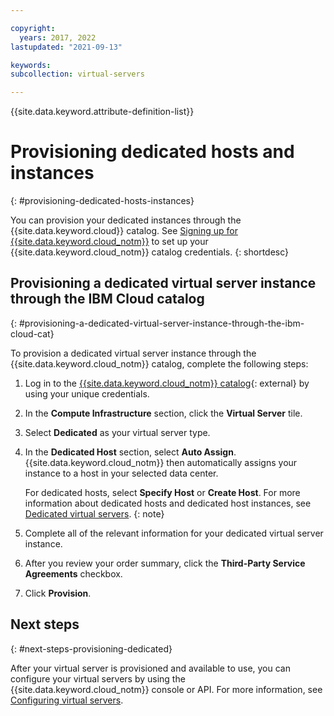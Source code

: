 ```yaml
---

copyright:
  years: 2017, 2022
lastupdated: "2021-09-13"

keywords: 
subcollection: virtual-servers

---
```


{{site.data.keyword.attribute-definition-list}}


# Provisioning dedicated hosts and instances
{: #provisioning-dedicated-hosts-instances}

You can provision your dedicated instances through the {{site.data.keyword.cloud}} catalog. See [Signing up for {{site.data.keyword.cloud_notm}}](/docs/account?topic=account-account-getting-started) to set up your {{site.data.keyword.cloud_notm}} catalog credentials.
{: shortdesc}

## Provisioning a dedicated virtual server instance through the IBM Cloud catalog
{: #provisioning-a-dedicated-virtual-server-instance-through-the-ibm-cloud-cat}

To provision a dedicated virtual server instance through the {{site.data.keyword.cloud_notm}} catalog, complete the following steps:

1. Log in to the [{{site.data.keyword.cloud_notm}} catalog](https://cloud.ibm.com/catalog){: external} by using your unique credentials.
2. In the **Compute Infrastructure** section, click the **Virtual Server** tile.
3. Select **Dedicated** as your virtual server type.
4. In the **Dedicated Host** section, select **Auto Assign**. {{site.data.keyword.cloud_notm}} then automatically assigns your instance to a host in your selected data center.

   For dedicated hosts, select **Specify Host** or **Create Host**. For more information about dedicated hosts and dedicated host instances, see [Dedicated virtual servers](/docs/virtual-servers?topic=virtual-servers-dedicated-virtual-servers).
   {: note}

5. Complete all of the relevant information for your dedicated virtual server instance.
6. After you review your order summary, click the **Third-Party Service Agreements** checkbox.
7. Click **Provision**.

## Next steps
{: #next-steps-provisioning-dedicated}

After your virtual server is provisioned and available to use, you can configure your virtual servers by using the
{{site.data.keyword.cloud_notm}} console or API. For more information, see [Configuring virtual servers](/docs/virtual-servers?topic=virtual-servers-configuring-virtual-servers#configuring-virtual-servers).
